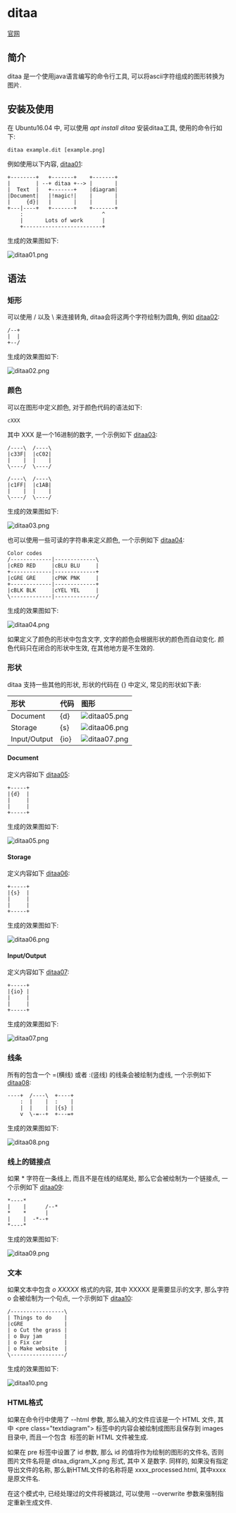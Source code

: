 # ditaa #

[官网](http://ditaa.sourceforge.net/)

## 简介 ##

ditaa 是一个使用java语言编写的命令行工具, 可以将ascii字符组成的图形转换为图片.

## 安装及使用 ##

在 Ubuntu16.04 中, 可以使用 *apt install ditaa* 安装ditaa工具, 使用的命令行如下:

```
ditaa example.dit [example.png]
```

例如使用以下内容, [ditaa01](https://github.com/lsytj0413/learn-note/blob/master/draw/ditaa/ditaa01.dit):

```
+--------+   +-------+    +-------+
|        | --+ ditaa +--> |       |
|  Text  |   +-------+    |diagram|
|Document|   |!magic!|    |       |
|     {d}|   |       |    |       |
+---|----+   +-------+    +-------+
    :                         ^
    |       Lots of work      |
    +-------------------------+
```

生成的效果图如下:

![ditaa01.png](https://github.com/lsytj0413/learn-note/blob/master/draw/ditaa/ditaa01.png)

## 语法 ##

### 矩形 ###

可以使用 / 以及 \ 来连接转角, ditaa会将这两个字符绘制为圆角, 例如 [ditaa02](https://github.com/lsytj0413/learn-note/blob/master/draw/ditaa/ditaa02.dit):

```
/--+
|  |
+--/
```

生成的效果图如下:

![ditaa02.png](https://github.com/lsytj0413/learn-note/blob/master/draw/ditaa/ditaa02.png)

### 颜色 ###

可以在图形中定义颜色, 对于颜色代码的语法如下:

```
cXXX
```

其中 XXX 是一个16进制的数字, 一个示例如下 [ditaa03](https://github.com/lsytj0413/learn-note/blob/master/draw/ditaa/ditaa03.dit):

```
/----\  /----\
|c33F|  |cC02|
|    |  |    |
\----/  \----/

/----\  /----\
|c1FF|  |c1AB|
|    |  |    |
\----/  \----/
```

生成的效果图如下:

![ditaa03.png](https://github.com/lsytj0413/learn-note/blob/master/draw/ditaa/ditaa03.png)

也可以使用一些可读的字符串来定义颜色, 一个示例如下 [ditaa04](https://github.com/lsytj0413/learn-note/blob/master/draw/ditaa/ditaa04.dit):

```
Color codes
/-------------|-------------\
|cRED RED     |cBLU BLU     |
+-------------|-------------+
|cGRE GRE     |cPNK PNK     |
+-------------|-------------+
|cBLK BLK     |cYEL YEL     |
\-------------|-------------/
```

生成的效果图如下:

![ditaa04.png](https://github.com/lsytj0413/learn-note/blob/master/draw/ditaa/ditaa04.png)

如果定义了颜色的形状中包含文字, 文字的颜色会根据形状的颜色而自动变化. 颜色代码只在闭合的形状中生效, 在其他地方是不生效的.

### 形状 ###

ditaa 支持一些其他的形状, 形状的代码在 {} 中定义, 常见的形状如下表:

| 形状 | 代码 | 图形 |
|:--|:--|:--|
| Document | {d} | ![ditaa05.png](https://github.com/lsytj0413/learn-note/blob/master/draw/ditaa/ditaa05.png) |
| Storage | {s} | ![ditaa06.png](https://github.com/lsytj0413/learn-note/blob/master/draw/ditaa/ditaa06.png) |
| Input/Output | {io} | ![ditaa07.png](https://github.com/lsytj0413/learn-note/blob/master/draw/ditaa/ditaa07.png) |

#### Document ####

定义内容如下 [ditaa05](https://github.com/lsytj0413/learn-note/blob/master/draw/ditaa/ditaa05.dit):

```
+-----+
|{d}  |
|     |
|     |
+-----+
```

生成的效果图如下:

![ditaa05.png](https://github.com/lsytj0413/learn-note/blob/master/draw/ditaa/ditaa05.png)

#### Storage ####

定义内容如下 [ditaa06](https://github.com/lsytj0413/learn-note/blob/master/draw/ditaa/ditaa06.dit):

```
+-----+
|{s}  |
|     |
|     |
+-----+
```

生成的效果图如下:

![ditaa06.png](https://github.com/lsytj0413/learn-note/blob/master/draw/ditaa/ditaa06.png)

#### Input/Output ####

定义内容如下 [ditaa07](https://github.com/lsytj0413/learn-note/blob/master/draw/ditaa/ditaa07.dit):

```
+-----+
|{io} |
|     |
|     |
+-----+
```

生成的效果图如下:

![ditaa07.png](https://github.com/lsytj0413/learn-note/blob/master/draw/ditaa/ditaa07.png)

### 线条 ###

所有的包含一个 =(横线) 或者 :(竖线) 的线条会被绘制为虚线, 一个示例如下 [ditaa08](https://github.com/lsytj0413/learn-note/blob/master/draw/ditaa/ditaa08.dit):

```
----+  /----\  +----+
    :  |    |  :    |
    |  |    |  |{s} |
    v  \-=--+  +---=+
```

生成的效果图如下:

![ditaa08.png](https://github.com/lsytj0413/learn-note/blob/master/draw/ditaa/ditaa08.png)

### 线上的链接点 ###

如果 * 字符在一条线上, 而且不是在线的结尾处, 那么它会被绘制为一个链接点, 一个示例如下 [ditaa09](https://github.com/lsytj0413/learn-note/blob/master/draw/ditaa/ditaa09.dit):

```
*----*
|    |      /--*
*    *      |
|    |  -*--+
*----*
```

生成的效果图如下:

![ditaa09.png](https://github.com/lsytj0413/learn-note/blob/master/draw/ditaa/ditaa09.png)

### 文本 ###

如果文本中包含 *o XXXXX* 格式的内容, 其中 XXXXX 是需要显示的文字, 那么字符 o 会被绘制为一个句点, 一个示例如下 [ditaa10](https://github.com/lsytj0413/learn-note/blob/master/draw/ditaa/ditaa10.dit):

```
/-----------------\
| Things to do    |
|cGRE             |
| o Cut the grass |
| o Buy jam       |
| o Fix car       |
| o Make website  |
\-----------------/
```

生成的效果图如下:

![ditaa10.png](https://github.com/lsytj0413/learn-note/blob/master/draw/ditaa/ditaa10.png)

### HTML格式 ###

如果在命令行中使用了 --html 参数, 那么输入的文件应该是一个 HTML 文件, 其中 \<pre class="textdiagram"\> 标签中的内容会被绘制成图形且保存到 images 目录中, 而且一个包含 <img> 标签的新 HTML 文件被生成.

如果在 pre 标签中设置了 id 参数, 那么 id 的值将作为绘制的图形的文件名, 否则图片文件名将是 ditaa\_digram\_X.png 形式, 其中 X 是数字.
同样的, 如果没有指定导出文件的名称, 那么新HTML文件的名称将是 xxxx\_processed.html, 其中xxxx是原文件名.

在这个模式中, 已经处理过的文件将被跳过, 可以使用 --overwrite 参数来强制指定重新生成文件.
